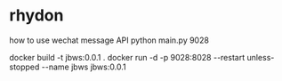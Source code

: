 # rhydon
how to use wechat message API
python main.py 9028

docker build -t jbws:0.0.1 .
docker run -d -p 9028:8028 --restart unless-stopped --name jbws jbws:0.0.1
